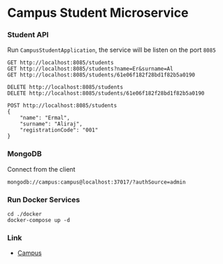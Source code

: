 # Campus Student Microservice

### Student API

Run `CampusStudentApplication`, the service will be listen on the port `8085`
```
GET http://localhost:8085/students
GET http://localhost:8085/students?name=Er&surname=Al
GET http://localhost:8085/students/61e06f182f28bd1f82b5a0190

DELETE http://localhost:8085/students
DELETE http://localhost:8085/students/61e06f182f28bd1f82b5a0190

POST http://localhost:8085/students
{
    "name": "Ermal",
    "surname": "Aliraj",
    "registrationCode": "001"
}
```

### MongoDB

Connect from the client
```
mongodb://campus:campus@localhost:37017/?authSource=admin
```

### Run Docker Services
```
cd ./docker
docker-compose up -d
```



### Link
- [Campus](https://github.com/ermalaliraj/campus)